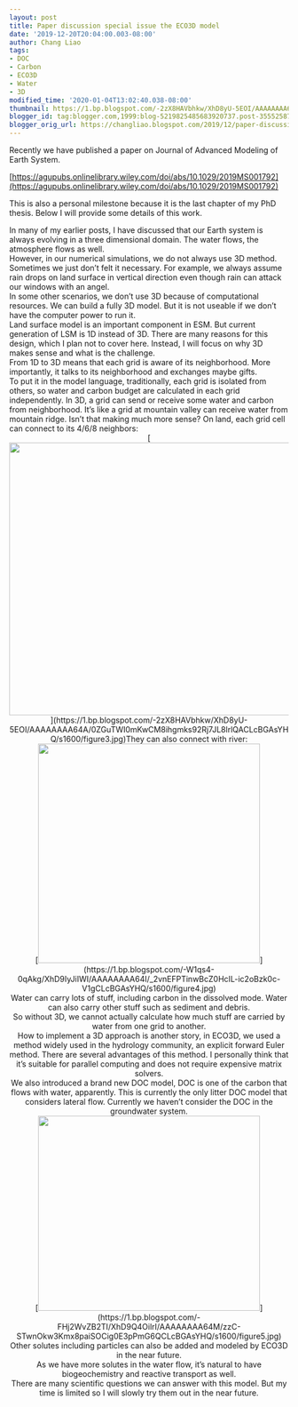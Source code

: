 ```yaml
---
layout: post
title: Paper discussion special issue the ECO3D model
date: '2019-12-20T20:04:00.003-08:00'
author: Chang Liao
tags:
- DOC
- Carbon
- ECO3D
- Water
- 3D
modified_time: '2020-01-04T13:02:40.038-08:00'
thumbnail: https://1.bp.blogspot.com/-2zX8HAVbhkw/XhD8yU-5EOI/AAAAAAAA64A/0ZGuTWI0mKwCM8ihgmks92Rj7JL8lrlQACLcBGAsYHQ/s72-c/figure3.jpg
blogger_id: tag:blogger.com,1999:blog-5219825485683920737.post-3555258724070939948
blogger_orig_url: https://changliao.blogspot.com/2019/12/paper-discussion-specific-issue-eco3d.html
---
```



Recently we have published a paper on Journal of Advanced Modeling of Earth 
System. 

[https://agupubs.onlinelibrary.wiley.com/doi/abs/10.1029/2019MS001792](https://agupubs.onlinelibrary.wiley.com/doi/abs/10.1029/2019MS001792) 

This is also a personal milestone because it is the last chapter of my PhD 
thesis. Below I will provide some details of this work. 
<div> 
<div>In many of my earlier posts, I have discussed that our Earth system is 
always evolving in a three dimensional domain. The water flows, the atmosphere 
flows as well.<div> 
<div>However, in our numerical simulations, we do not always use 3D method. 
Sometimes we just don’t felt it necessary. For example, we always assume rain 
drops on land surface in vertical direction even though rain can attack our 
windows with an angel.<div> 
<div>In some other scenarios, we don’t use 3D because of computational 
resources. We can build a fully 3D model. But it is not useable if we don’t 
have the computer power to run it.<div> 
<div>Land surface model is an important component in ESM. But current 
generation of LSM is 1D instead of 3D. There are many reasons for this design, 
which I plan not to cover here. Instead, I will focus on why 3D makes sense 
and what is the challenge.<div> 
<div>From 1D to 3D means that each grid is aware of its neighborhood. More 
importantly, it talks to its neighborhood and exchanges maybe gifts.<div> 
<div>To put it in the model language, traditionally, each grid is isolated 
from others, so water and carbon budget are calculated in each grid 
independently. In 3D, a grid can send or receive some water and carbon from 
neighborhood. It’s like a grid at mountain valley can receive water from 
mountain ridge. Isn’t that making much more sense? 
On land, each grid cell can connect to its 4/6/8 neighbors: 
<div class="separator" style="clear: both; text-align: center;">[<img 
border="0" data-original-height="1237" data-original-width="1600" height="491" 
src="https://1.bp.blogspot.com/-2zX8HAVbhkw/XhD8yU-5EOI/AAAAAAAA64A/0ZGuTWI0mKwCM8ihgmks92Rj7JL8lrlQACLcBGAsYHQ/s640/figure3.jpg" 
width="640" 
/>](https://1.bp.blogspot.com/-2zX8HAVbhkw/XhD8yU-5EOI/AAAAAAAA64A/0ZGuTWI0mKwCM8ihgmks92Rj7JL8lrlQACLcBGAsYHQ/s1600/figure3.jpg)They 
can also connect with river: 
<div class="separator" style="clear: both; text-align: center;">[<img 
border="0" data-original-height="1582" data-original-width="1600" height="395" 
src="https://1.bp.blogspot.com/-W1qs4-0qAkg/XhD9IyJiIWI/AAAAAAAA64I/_2vnEFPTinwBcZ0HcIL-ic2oBzk0c-V1gCLcBGAsYHQ/s400/figure4.jpg" 
width="400" 
/>](https://1.bp.blogspot.com/-W1qs4-0qAkg/XhD9IyJiIWI/AAAAAAAA64I/_2vnEFPTinwBcZ0HcIL-ic2oBzk0c-V1gCLcBGAsYHQ/s1600/figure4.jpg) 
<div> 
<div>Water can carry lots of stuff, including carbon in the dissolved mode. 
Water can also carry other stuff such as sediment and debris. <div> 
<div>So without 3D, we cannot actually calculate how much stuff are carried by 
water from one grid to another.<div> 
<div>How to implement a 3D approach is another story, in ECO3D, we used a 
method widely used in the hydrology community, an explicit forward Euler 
method. There are several advantages of this method. I personally think that 
it’s suitable for parallel computing and does not require expensive matrix 
solvers.<div> 
<div>We also introduced a brand new DOC model, DOC is one of the carbon that 
flows with water, apparently. This is currently the only litter DOC model that 
considers lateral flow. 
Currently we haven’t consider the DOC in the groundwater system. 
<div class="separator" style="clear: both; text-align: center;">[<img 
border="0" data-original-height="1405" data-original-width="1600" height="351" 
src="https://1.bp.blogspot.com/-FHj2WvZB2TI/XhD9Q4OilrI/AAAAAAAA64M/zzC-STwnOkw3Kmx8paiSOCig0E3pPmG6QCLcBGAsYHQ/s400/figure5.jpg" 
width="400" 
/>](https://1.bp.blogspot.com/-FHj2WvZB2TI/XhD9Q4OilrI/AAAAAAAA64M/zzC-STwnOkw3Kmx8paiSOCig0E3pPmG6QCLcBGAsYHQ/s1600/figure5.jpg) 
<div> 
<div>Other solutes including particles can also be added and modeled by ECO3D 
in the near future.<div> 
<div>As we have more solutes in the water flow, it’s natural to have 
biogeochemistry and reactive transport as well.<div> 
<div>There are many scientific questions we can answer with this model. But my 
time is limited so I will slowly try them out in the near future. 